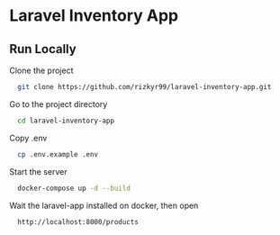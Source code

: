 
# Laravel Inventory App



## Run Locally

Clone the project

```bash
  git clone https://github.com/rizkyr99/laravel-inventory-app.git
```

Go to the project directory

```bash
  cd laravel-inventory-app
```

Copy .env

```bash
  cp .env.example .env
```

Start the server

```bash
  docker-compose up -d --build
```

Wait the laravel-app installed on docker, then open

```bash
  http://localhost:8000/products
```
